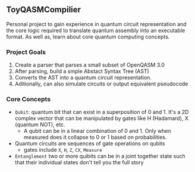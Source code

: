 ## ToyQASMCompilier 

Personal project to gain experience in quantum circuit representation and the core logic required to translate quantum assembly into an executable format. As well as, learn about core quantum computing concepts.

### Project Goals
1. Create a parser that parses a small subset of OpenQASM 3.0 
2. After parsing, build a smple Abstact Syntax Tree (AST)
3. Converts the AST into a quantum circuit representation.
4. Aditionally, can also simulate circuits or output equivalent pseudocode

### Core Concepts

- `Qubit`: quantum bit that can exist in a superposition of 0 and 1. It's a 2D complex vector that can be manipulated by gates like H (Hadamard), X (quantum NOT), etc.
  - A qubit can be in a linear combination of 0 and 1. Only when measured does it collapse to 0 or 1 based on probabilities.
- Quantum circuits are sequences of gate operations on qubits
  - gates include `X`, `H`, `Z`, `CX`, `Measure`
- `Entanglement` two or more quibits can be in a joint together state such that their individual states don't tell you the full story